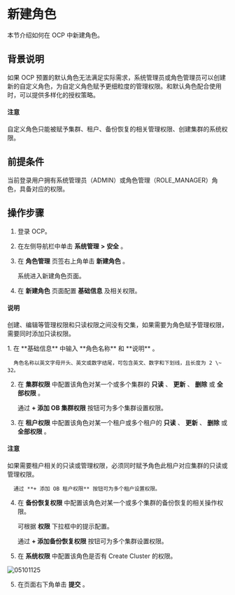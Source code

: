 # 新建角色

本节介绍如何在 OCP 中新建角色。

## 背景说明

如果 OCP 预置的默认角色无法满足实际需求，系统管理员或角色管理员可以创建新的自定义角色，为自定义角色赋予更细粒度的管理权限。和默认角色配合使用时，可以提供多样化的授权策略。

  <main id="notice" type='notice'>
    <h4>注意</h4>
    <p>自定义角色只能被赋予集群、租户、备份恢复的相关管理权限、创建集群的系统权限。</p>
  </main>

## 前提条件

当前登录用户拥有系统管理员（ADMIN）或角色管理（ROLE_MANAGER）角色，具备对应的权限。

## 操作步骤

1. 登录 OCP。

2. 在左侧导航栏中单击 **系统管理** **\>** **安全** 。

3. 在 **角色管理** 页签右上角单击 **新建角色** 。

   系统进入新建角色页面。

4. 在 **新建角色** 页面配置 **基础信息** 及相关权限。

  <main id="notice" type='explain'>
    <h4>说明</h4>
    <p>创建、编辑等管理权限和只读权限之间没有交集，如果需要为角色赋予管理权限，需要同时添加只读权限。</p>
  </main>
   1. 在 **基础信息** 中输入 **角色名称** 和 **说明** 。

      角色名称以英文字母开头、英文或数字结尾，可包含英文、数字和下划线，且长度为 2 \~ 32。

   2. 在 **集群权限** 中配置该角色对某一个或多个集群的 **只读** 、 **更新** 、 **删除** 或 **全部权限** 。

      通过 **+ 添加 OB 集群权限** 按钮可为多个集群设置权限。

   3. 在 **租户权限** 中配置该角色对某一个租户或多个租户的 **只读** 、 **更新** 、 **删除** 或 **全部权限** 。

  <main id="notice" type='notice'>
    <h4>注意</h4>
    <p>如果需要租户相关的只读或管理权限，必须同时赋予角色此租户对应集群的只读或管理权限。</p>
  </main>

      通过 **+ 添加 OB 租户权限** 按钮可为多个租户设置权限。

   4. 在 **备份恢复权限** 中配置该角色对某一个或多个集群的备份恢复的相关操作权限。

      可根据 **权限** 下拉框中的提示配置。

      通过 **+ 添加备份恢复权限** 按钮可为多个集群设置权限。

   5. 在 **系统权限** 中配置该角色是否有 Create Cluster 的权限。

   ![05101125](https://help-static-aliyun-doc.aliyuncs.com/assets/img/zh-CN/5265360261/p272053.png)

5. 在页面右下角单击 **提交** 。

